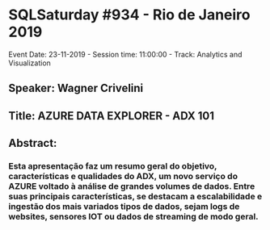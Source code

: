 # SQLSaturday #934 - Rio de Janeiro 2019
Event Date: 23-11-2019 - Session time: 11:00:00 - Track: Analytics and Visualization
## Speaker: Wagner Crivelini
## Title: AZURE DATA EXPLORER - ADX  101
## Abstract:
### Esta apresentação faz um resumo geral do objetivo, características e qualidades do ADX, um novo serviço do AZURE voltado à análise de grandes volumes de dados. Entre suas principais características, se destacam a escalabilidade e ingestão dos mais variados tipos de dados, sejam logs de websites, sensores IOT ou dados de streaming de modo geral.
